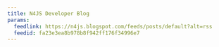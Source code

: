```yaml
---
title: N4JS Developer Blog
params:
  feedlink: https://n4js.blogspot.com/feeds/posts/default?alt=rss
  feedid: fa23e3ea8b978b8f942ff176f34996e7
---
```

